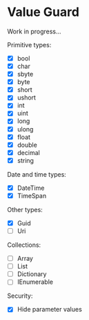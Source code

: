 # Value Guard

Work in progress...

Primitive types:  
- [x] bool
- [x] char
- [x] sbyte
- [x] byte
- [x] short
- [x] ushort
- [x] int
- [x] uint
- [x] long
- [x] ulong
- [x] float
- [x] double
- [x] decimal
- [x] string

Date and time types:  
- [x] DateTime
- [x] TimeSpan

Other types:  
- [x] Guid
- [ ] Uri

Collections:  
- [ ] Array
- [ ] List
- [ ] Dictionary
- [ ] IEnumerable

Security:
- [x] Hide parameter values
